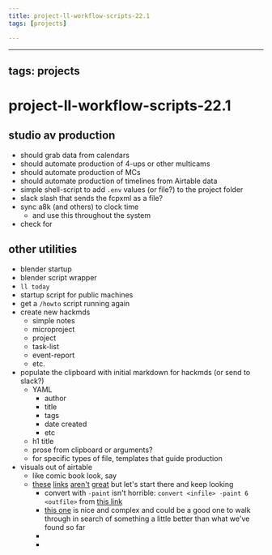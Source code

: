 ```yaml
---
title: project-ll-workflow-scripts-22.1
tags: [projects]

---
```


---
tags: projects
---
# project-ll-workflow-scripts-22.1


## studio av production

* should grab data from calendars
* should automate production of 4-ups or other multicams
* should automate production of MCs
* should automate production of timelines from Airtable data
* simple shell-script to add `.env` values (or file?) to the project folder
* slack slash that sends the fcpxml as a file?
* sync a8k (and others) to clock time
    * and use this throughout the system
* check for 


## other utilities

* blender startup
* blender script wrapper
* `ll today`
* startup script for public machines
* get a `/howto` script running again
* create new hackmds
    * simple notes
    * microproject
    * project
    * task-list
    * event-report
    * etc.
* populate the clipboard with initial markdown for hackmds (or send to slack?)
    * YAML
        * author
        * title
        * tags
        * date created
        * etc
    * h1 title
    * prose from clipboard or arguments?
    * for specific types of file, templates that guide production
* visuals out of airtable
    * like comic book look, say
    * [these](http://www.fmwconcepts.com/imagemagick/cartoon/index.php) [links](http://dragonquest64.blogspot.com/2019/08/cartoonize-video-using-ffmpeg-and.html) [aren't](https://askubuntu.com/questions/703184/how-to-transform-an-image-into-a-cartoon-from-command-line) [great](https://graphicdesign.stackexchange.com/questions/28561/how-can-i-achieve-this-cartoon-effect) but let's start there and keep looking
        * convert with `-paint` isn't horrible: `convert <infile> -paint 6 <outfile>` from [this link](https://graphicdesign.stackexchange.com/questions/28561/how-can-i-achieve-this-cartoon-effect)
        * [this one](https://im.snibgo.com/carttext.htm) is nice and complex and could be a good one to walk through in search of something a little better than what we've found so far
        * 
        * 



